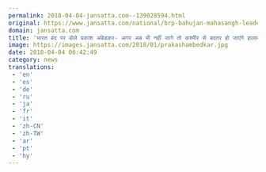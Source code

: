 ```yaml
---
permalink: 2018-04-04-jansatta.com--139028594.html
original: https://www.jansatta.com/national/brp-bahujan-mahasangh-leader-prakash-ambedkar-warned-the-government/621013/
domain: jansatta.com
title: 'भारत बंद पर बोले प्रकाश अंबेडकर- अगर अब भी नहीं जागे तो कश्मीर से बदतर हो जाएंगे हालात'
image: https://images.jansatta.com/2018/01/prakashambedkar.jpg
date: 2018-04-04 06:42:49
category: news
translations: 
 - 'en'
 - 'es'
 - 'de'
 - 'ru'
 - 'ja'
 - 'fr'
 - 'it'
 - 'zh-CN'
 - 'zh-TW'
 - 'ar'
 - 'pt'
 - 'hy'
---
```


